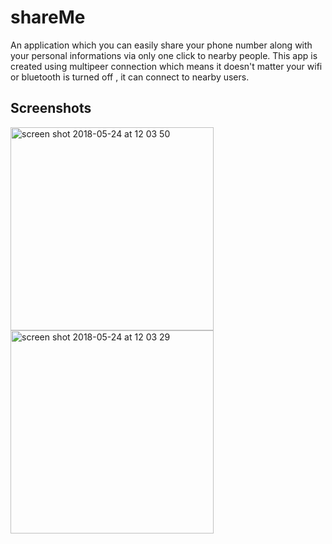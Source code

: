 # shareMe
An application which you can easily share your phone number along with your personal informations via only one click to nearby people. This app is created using multipeer connection which means it doesn't matter your wifi or bluetooth is turned off , it can connect to nearby users.

## Screenshots
<img width="325" alt="screen shot 2018-05-24 at 12 03 50" src="https://user-images.githubusercontent.com/18140319/40470121-0740b82e-5f4c-11e8-8d95-21bbea9ed25f.png">
<img width="325" alt="screen shot 2018-05-24 at 12 03 29" src="https://user-images.githubusercontent.com/18140319/40470122-077f5534-5f4c-11e8-891b-6ce3d9d9b827.png">
